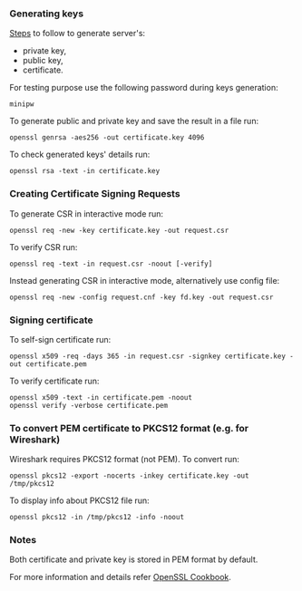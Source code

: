 ### Generating keys ###

[Steps][1] to follow to generate server's:

  - private key,
  - public key,
  - certificate.

For testing purpose use the following password during keys generation:

    minipw

To generate public and private key and save the result in a file run:

    openssl genrsa -aes256 -out certificate.key 4096

To check generated keys' details run:

    openssl rsa -text -in certificate.key


### Creating Certificate Signing Requests ###

To generate CSR in interactive mode run:

    openssl req -new -key certificate.key -out request.csr

To verify CSR run:

    openssl req -text -in request.csr -noout [-verify]

Instead generating CSR in interactive mode, alternatively use config file:

    openssl req -new -config request.cnf -key fd.key -out request.csr


### Signing certificate ###

To self-sign certificate run:

    openssl x509 -req -days 365 -in request.csr -signkey certificate.key -out certificate.pem

To verify certificate run:

    openssl x509 -text -in certificate.pem -noout
    openssl verify -verbose certificate.pem


### To convert PEM certificate to PKCS12 format (e.g. for Wireshark) ###

Wireshark requires PKCS12 format (not PEM). To convert run:

    openssl pkcs12 -export -nocerts -inkey certificate.key -out /tmp/pkcs12

To display info about PKCS12 file run:

    openssl pkcs12 -in /tmp/pkcs12 -info -noout


### Notes ###

Both certificate and private key is stored in PEM format by default.

For more information and details refer [OpenSSL Cookbook][1].


[1]:https://www.feistyduck.com/library/openssl-cookbook/online/ch-openssl.html
